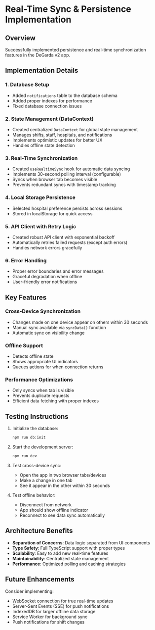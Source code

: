 # Real-Time Sync & Persistence Implementation

## Overview
Successfully implemented persistence and real-time synchronization features in the DeGarda v2 app.

## Implementation Details

### 1. Database Setup
- Added `notifications` table to the database schema
- Added proper indexes for performance
- Fixed database connection issues

### 2. State Management (DataContext)
- Created centralized `DataContext` for global state management
- Manages shifts, staff, hospitals, and notifications
- Implements optimistic updates for better UX
- Handles offline state detection

### 3. Real-Time Synchronization
- Created `useRealtimeSync` hook for automatic data syncing
- Implements 30-second polling interval (configurable)
- Syncs when browser tab becomes visible
- Prevents redundant syncs with timestamp tracking

### 4. Local Storage Persistence
- Selected hospital preference persists across sessions
- Stored in localStorage for quick access

### 5. API Client with Retry Logic
- Created robust API client with exponential backoff
- Automatically retries failed requests (except auth errors)
- Handles network errors gracefully

### 6. Error Handling
- Proper error boundaries and error messages
- Graceful degradation when offline
- User-friendly error notifications

## Key Features

### Cross-Device Synchronization
- Changes made on one device appear on others within 30 seconds
- Manual sync available via `syncData()` function
- Automatic sync on visibility change

### Offline Support
- Detects offline state
- Shows appropriate UI indicators
- Queues actions for when connection returns

### Performance Optimizations
- Only syncs when tab is visible
- Prevents duplicate requests
- Efficient data fetching with proper indexes

## Testing Instructions

1. Initialize the database:
   ```bash
   npm run db:init
   ```

2. Start the development server:
   ```bash
   npm run dev
   ```

3. Test cross-device sync:
   - Open the app in two browser tabs/devices
   - Make a change in one tab
   - See it appear in the other within 30 seconds

4. Test offline behavior:
   - Disconnect from network
   - App should show offline indicator
   - Reconnect to see data sync automatically

## Architecture Benefits

- **Separation of Concerns**: Data logic separated from UI components
- **Type Safety**: Full TypeScript support with proper types
- **Scalability**: Easy to add new real-time features
- **Maintainability**: Centralized state management
- **Performance**: Optimized polling and caching strategies

## Future Enhancements

Consider implementing:
- WebSocket connection for true real-time updates
- Server-Sent Events (SSE) for push notifications
- IndexedDB for larger offline data storage
- Service Worker for background sync
- Push notifications for shift changes